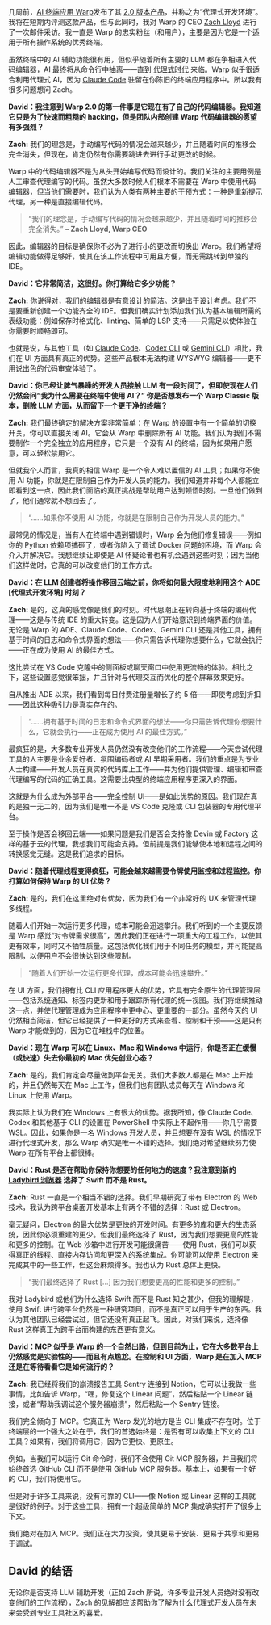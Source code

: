 几周前，[AI 终端应用 Warp](https://thenewstack.io/warp-launches-ai-first-native-terminal-app-for-windows/)发布了其 [2.0 版本产品](https://www.warp.dev/blog/reimagining-coding-agentic-development-environment)，并称之为“代理式开发环境”。我将在短期内评测这款产品，但与此同时，我对 Warp 的 CEO [Zach Lloyd](https://www.linkedin.com/in/zachlloyd/) 进行了一次邮件采访。我一直是 Warp 的忠实粉丝（和用户），主要是因为它是一个适用于所有操作系统的优秀终端。

虽然终端中的 AI 辅助功能很有用，但似乎随着所有主要的 LLM 都在争相进入代码编辑器，AI 最终将从命令行中抽离——直到 [代理式时代](https://thenewstack.io/agentic-ai-tools-for-building-and-managing-agentic-systems/) 来临。Warp 似乎很适合利用代理式 AI，因为 [Claude Code](https://thenewstack.io/claude-code-and-the-art-of-test-driven-development/) 驻留在你陈旧的终端应用程序中。所以我有很多问题想问 Zach。

**David：我注意到 Warp 2.0 的第一件事是它现在有了自己的代码编辑器。我知道它只是为了快速而粗糙的 hacking，但是团队内部创建 Warp 代码编辑器的愿望有多强烈？**

**Zach:** 我们的理念是，手动编写代码的情况会越来越少，并且随着时间的推移会完全消失，但现在，肯定仍然有你需要跳进去进行手动更改的时候。

Warp 中的代码编辑器不是为从头开始编写代码而设计的。我们关注的主要用例是人工审查代理编写的代码。虽然大多数时候人们根本不需要在 Warp 中使用代码编辑器，但当他们需要时，我们认为人类有两种主要的干预方式：一种是重新提示代理，另一种是直接编辑代码。

> “我们的理念是，手动编写代码的情况会越来越少，并且随着时间的推移会完全消失。”
> **– Zach Lloyd, Warp CEO**

因此，编辑器的目标是确保你不必为了进行小的更改而切换出 Warp。我们希望将编辑功能做得足够好，使其在该工作流程中可用且方便，而无需跳转到单独的 IDE。

**David：它非常简洁，这很好。你打算给它多少功能？**

**Zach:** 你说得对，我们的编辑器是有意设计的简洁。这是出于设计考虑。我们不是要重新创建一个功能齐全的 IDE。但我们确实计划添加我们认为基本编辑所需的表级功能：例如保存时格式化、linting、简单的 LSP 支持——只需足以使体验在你需要时顺畅即可。

也就是说，与其他工具（如 [Claude Code](https://thenewstack.io/claude-opus-4-with-claude-code-a-developer-walkthrough/)、[Codex CLI](https://thenewstack.io/testing-openai-codex-and-comparing-it-to-claude-code/) 或 [Gemini CLI](https://thenewstack.io/gemini-cli-googles-challenge-to-ai-terminal-apps-like-warp/)）相比，我们在 UI 方面具有真正的优势。这些产品根本无法构建 WYSWYG 编辑器——更不用说出色的代码审查体验了。

**David：你已经让脾气暴躁的开发人员接触 LLM 有一段时间了，但即使现在人们仍然会问“我为什么需要在终端中使用 AI？” 你是否想发布一个 Warp Classic 版本，删除 LLM 方面，从而留下一个更干净的终端？**

**Zach:** 我们最终确定的解决方案非常简单：在 Warp 的设置中有一个简单的切换开关，你可以直接关闭 AI。它会从 Warp 中删除所有 AI 功能。我们认为我们不需要制作一个完全独立的应用程序，它只是一个没有 AI 的终端，因为如果用户愿意，可以轻松禁用它。

但就我个人而言，我真的相信 Warp 是一个令人难以置信的 AI 工具；如果你不使用 AI 功能，你就是在限制自己作为开发人员的能力。我们知道并非每个人都能立即看到这一点，因此我们面临的真正挑战是帮助用户达到顿悟时刻。一旦他们做到了，他们通常就不想回去了。

> “……如果你不使用 AI 功能，你就是在限制自己作为开发人员的能力。”

最常见的情况是，当有人在终端中遇到错误时，Warp 会为他们修复错误——例如你的 Python 依赖项搞砸了，或者你陷入了调试 Docker 问题的困境，而 Warp 会介入并解决它。我想继续让即使是 AI 怀疑论者也有机会遇到这些时刻；因为当他们这样做时，它真的可以改变他们的工作方式。

**David：在 LLM 创建者将操作移回云端之前，你将如何最大限度地利用这个 ADE [代理式开发环境] 时刻？**

**Zach:** 是的，这真的感觉像是我们的时刻。时代思潮正在转向基于终端的编码代理——这是与传统 IDE 的重大转变。这是因为人们开始意识到终端界面的价值。无论是 Warp 的 ADE、Claude Code、Codex、Gemini CLI 还是其他工具，拥有基于时间的日志和命令式界面的想法——你只需告诉代理你想要什么，它就会执行——正在成为使用 AI 的最佳方式。

这比尝试在 VS Code 克隆中的侧面板或聊天窗口中使用更流畅的体验。相比之下，这些设置感觉很笨拙，并且针对与代理交互而优化的整个屏幕效果更好。

自从推出 ADE 以来，我们看到每日付费注册量增长了约 5 倍——即使考虑到折扣——因此这种吸引力是真实存在的。

> “……拥有基于时间的日志和命令式界面的想法——你只需告诉代理你想要什么，它就会执行——正在成为使用 AI 的最佳方式。”

最疯狂的是，大多数专业开发人员仍然没有改变他们的工作流程——今天尝试代理工具的人主要是业余爱好者、氛围编码者或 AI 早期采用者。我们的重点是为专业人士构建——开发人员在真实的代码库上工作——并为他们提供管理、编辑和审查代理编写的代码的正确工具。这需要比典型的终端应用程序更深入的界面。

这就是为什么成为外部平台——完全控制 UI——是如此优势的原因。我们现在真的是独一无二的，因为我们是唯一不是 VS Code 克隆或 CLI 包装器的专用代理平台。

至于操作是否会移回云端——如果问题是我们是否会支持像 Devin 或 Factory 这样的基于云的代理，我想我们可能会支持。但前提是我们能够使本地和远程之间的转换感觉无缝。这是我们追求的目标。

**David：随着代理线程变得疯狂，可能会越来越需要令牌使用监控和过程监控。你打算如何保持 Warp 的 UI 优势？**

**Zach:** 是的，我们在这里绝对有优势，因为我们有一个非常好的 UX 来管理代理多线程。

随着人们开始一次运行更多代理，成本可能会迅速攀升。我们听到的一个主要反馈是 Warp 感觉“对令牌需求很高”，因此我们正在进行一项重大的工程工作，以使其更有效率，同时又不牺牲质量。这包括优化我们用于不同任务的模型，并可能提高限制，以便用户不会很快达到这些限制。

> “随着人们开始一次运行更多代理，成本可能会迅速攀升。”

在 UI 方面，我们拥有比 CLI 应用程序更大的优势，它具有完全原生的代理管理层——包括系统通知、标签内更新和用于跟踪所有代理的统一视图。我们将继续推动这一点，并使代理管理成为应用程序中更中心、更重要的一部分。虽然今天的 UI 仍然相当简洁，但它已经提供了一种更好的方式来查看、控制和干预——这是只有 Warp 才能做到的，因为它在堆栈中的位置。

**David：现在 Warp 可以在 Linux、Mac 和 Windows 中运行，你是否正在缓慢（或快速）失去你最初的 Mac 优先创业心态？**

**Zach:** 是的，我们肯定会尽量做到平台无关。我们大多数人都是在 Mac 上开始的，并且仍然每天在 Mac 上工作，但我们也有团队成员每天在 Windows 和 Linux 上使用 Warp。

我实际上认为我们在 Windows 上有很大的优势。据我所知，像 Claude Code、Codex 和其他基于 CLI 的设置在 PowerShell 中实际上不起作用——你几乎需要 WSL。因此，如果你是一名 Windows 开发人员，并且想要在没有 WSL 的情况下进行代理式开发，那么 Warp 确实是唯一不错的选择。我们绝对希望继续努力使 Warp 在所有平台上都很棒。

**David：Rust 是否在帮助你保持你想要的任何地方的速度？我注意到新的 [Ladybird 浏览器](https://thenewstack.io/ladybird-that-rare-breed-of-browser-based-on-web-standards/) 选择了 Swift 而不是 Rust。**

**Zach:** Rust 一直是一个相当不错的选择。我们早期研究了带有 Electron 的 Web 技术，我认为跨平台桌面开发基本上有两个不错的选择：Rust 或 Electron。

毫无疑问，Electron 的最大优势是更快的开发时间。有更多的库和更大的生态系统，因此你必须重建的更少。但我们最终选择了 Rust，因为我们想要更高的性能和更多的控制。在 Web 沙箱中进行开发可能很痛苦——使用 Rust，我们可以获得真正的线程、直接内存访问和更深入的系统集成。你可能可以使用 Electron 来完成其中的一些工作，但这会麻烦得多。我也认为 Rust 总体上更快。

> “我们最终选择了 Rust […] 因为我们想要更高的性能和更多的控制。”

我对 Ladybird 或他们为什么选择 Swift 而不是 Rust 知之甚少，但我的理解是，使用 Swift 进行跨平台仍然是一种研究项目，而不是真正可以用于生产的东西。我认为其他团队已经尝试过，但它还没有真正起飞。因此，对我们来说，选择像 Rust 这样真正为跨平台而构建的东西更有意义。

**David：MCP 似乎是 Warp 的一个自然出路，但到目前为止，它在大多数平台上仍然感觉是实验性的——而且有点尴尬。在控制和 UI 方面，Warp 是在加入 MCP 还是在等待看看它是如何流行的？**

**Zach:** 我已经将我们的崩溃报告工具 Sentry 连接到 Notion，它可以让我做一些事情，比如告诉 Warp，“嘿，修复这个 Linear 问题”，然后粘贴一个 Linear 链接，或者“帮助我调试这个服务器崩溃”，然后粘贴一个 Sentry 链接。

我们完全倾向于 MCP。它真正为 Warp 发光的地方是当 CLI 集成不存在时。位于终端层的一个强大之处在于，我们的首选始终是：是否有可以收集上下文的 CLI 工具？如果有，我们将调用它，因为它更快、更原生。

例如，当我们可以运行 Git 命令时，我们不会使用 Git MCP 服务器，并且我们将始终首选 GitHub CLI 而不是使用 GitHub MCP 服务器。基本上，如果有一个好的 CLI，我们将使用它。

但是对于许多工具来说，没有可靠的 CLI——像 Notion 或 Linear 这样的工具就是很好的例子。对于这些工具，拥有一个超级简单的 MCP 集成确实打开了很多上下文。

我们绝对在加入 MCP。我们正在大力投资，使其更易于安装、更易于共享和更易于调试。

## David 的结语

无论你是否支持 LLM 辅助开发（正如 Zach 所说，许多专业开发人员绝对没有改变他们的工作流程），Zach 的见解都应该帮助你了解为什么代理式开发人员在未来会受到专业工具社区的喜爱。